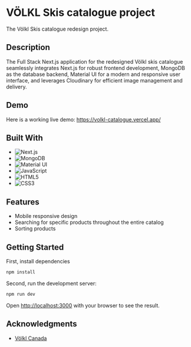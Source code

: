 # VÖLKL Skis catalogue project

The Völkl Skis catalogue redesign project.

## Description

The Full Stack Next.js application for the redesigned Völkl skis catalogue seamlessly integrates Next.js for robust frontend development, MongoDB as the database backend, Material UI for a modern and responsive user interface, and leverages Cloudinary for efficient image management and delivery.

## Demo

Here is a working live demo: https://volkl-catalogue.vercel.app/

## Built With

- ![Next.js](https://img.shields.io/badge/-Next.js-20232A.svg?style=flat&logo=nextdotjs&logoColor=white)
- ![MongoDB](https://img.shields.io/badge/-MongoDB-4EA94B?style=flat&logo=MongoDB&logoColor=white)
- ![Material UI](https://img.shields.io/badge/-Material--UI-0081CB.svg?style=flat&logo=mui&logoColor=white)
- ![JavaScript](https://img.shields.io/badge/-JavaScript-323330.svg?style=flat&logo=javascript&logoColor=F7DF1E)
- ![HTML5](https://img.shields.io/badge/-HTML5-E34F26.svg?style=flat&logo=html5&logoColor=white)
- ![CSS3](https://img.shields.io/badge/-CSS3-1572B6.svg?style=flat&logo=css3&logoColor=white)

## Features

- Mobile responsive design
- Searching for specific products throughout the entire catalog
- Sorting products

## Getting Started

First, install dependencies

```bash
npm install
```

Second, run the development server:

```bash
npm run dev
```

Open [http://localhost:3000](http://localhost:3000) with your browser to see the result.

## Acknowledgments

- [Völkl Canada](https://volkl.com/en-ca)
